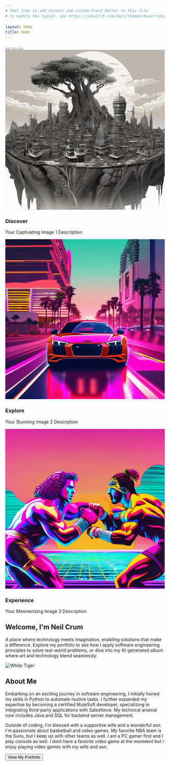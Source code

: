 ```yaml
---
# Feel free to add content and custom Front Matter to this file.
# To modify the layout, see https://jekyllrb.com/docs/themes/#overriding-theme-defaults

layout: home
title: Home
---
```

<!-- Hero Section with Carousel -->
<section class="hero">
  <div class="container">
    <div id="heroCarousel" class="carousel slide" data-bs-ride="carousel">
      <!-- Indicators -->
      <div class="carousel-indicators">
        <button type="button" data-bs-target="#heroCarousel" data-bs-slide-to="0" class="active" aria-current="true" aria-label="Slide 1"></button>
        <button type="button" data-bs-target="#heroCarousel" data-bs-slide-to="1" aria-label="Slide 2"></button>
        <button type="button" data-bs-target="#heroCarousel" data-bs-slide-to="2" aria-label="Slide 3"></button>
      </div>
      <!-- Slides -->
      <div class="carousel-inner">
        <div class="carousel-item active">
          <div class="ratio ratio-16x9">
            <img src="assets\images\album\00002-1898130606.png" class="img-fluid" alt="Image 1">
          </div>
          <div class="carousel-caption">
            <div class="container">
              <h3 class="fs-1">Discover</h3>
              <p>Your Captivating Image 1 Description</p>
            </div>
          </div>
        </div>
        <div class="carousel-item">
          <div class="ratio ratio-16x9">
            <img src="assets\images\album\00019-4180582556.png" class="img-fluid" alt="Image 2">
          </div>
          <div class="carousel-caption">
            <h3 class="fs-1">Explore</h3>
            <p>Your Stunning Image 2 Description</p>
          </div>
        </div>
        <div class="carousel-item">
          <div class="ratio ratio-16x9">
            <img src="assets\images\album\00022-4180582555.png" class="img-fluid" alt="Image 3">
          </div>
          <div class="carousel-caption">
            <h3 class="fs-1">Experience</h3>
            <p>Your Mesmerizing Image 3 Description</p>
          </div>
        </div>
      </div>
      <!-- Controls -->
      <a class="carousel-control-prev" href="#heroCarousel" role="button" data-bs-slide="prev">
        <span class="carousel-control-prev-icon" aria-hidden="true"></span>
        <span class="sr-only"></span>
      </a>
      <a class="carousel-control-next" href="#heroCarousel" role="button" data-bs-slide="next">
        <span class="carousel-control-next-icon" aria-hidden="true"></span>
        <span class="sr-only"></span>
      </a>
    </div>
  </div>
</section>

<!-- Introduction Section using Bootstrap -->
<section id="introduction" class="bg-light py-5">
  <div class="container text-center">
    <h1 class="intro-title display-4">Welcome, I'm Neil Crum</h1>
    <p class="intro-description lead">A place where technology meets imagination, enabling solutions that make a difference. Explore my portfolio to see how I apply software engineering principles to solve real-world problems, or dive into my AI-generated album where art and technology blend seamlessly.</p>
  </div>
</section>

<!-- Headshot and Summary Section using Bootstrap -->
<section class="headshot-summary py-5">
  <div class="container">
    <div class="row">
      <div class="col-md-6">
        <div class="ratio ratio-1x1">
          <img src="{{ 'assets\images\album\ComfyUI_00007_.png' | relative_url }}" alt="White Tiger" class="rounded img-fluid">
        </div>
      </div>
      <div class="col-md-6 d-flex flex-column justify-content-start">
        <h2>About Me</h2>
        <p>Embarking on an exciting journey in software engineering, I initially honed my skills in Python to automate routine tasks. I further expanded my expertise by becoming a certified MuleSoft developer, specializing in integrating third-party applications with Salesforce. My technical arsenal now includes Java and SQL for backend server management.</p>
        <p>Outside of coding, I'm blessed with a supportive wife and a wonderful son. I'm passionate about basketball and video games. My favorite NBA team is the Suns, but I keep up with other teams as well. I am a PC gamer first and I play console as well. I dont have a favorite video game at the momeent but I enjoy playing video games with my wife and son.</p>
        <button class="btn btn-primary mt-3">View My Portfolio</button>
      </div>
    </div>
  </div>
</section>
